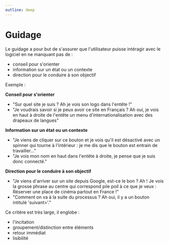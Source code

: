 ```yaml
---
outline: deep
---
```


# Guidage

Le guidage a pour but de s'assurer que l'utilisateur puisse intéragir avec le
logiciel en ne manquant pas de :

- conseil pour s'orienter
- information sur un état ou un contexte
- direction pour le conduire à son objectif

Exemple :

**Conseil pour s'orienter**

- "Sur quel site je suis ? Ah je vois son logo dans l'entête !"
- "Je voudrais savoir si je peux avoir ce site en Français ? Ah oui, je vois en
  haut à droite de l'entête un menu d'internationalisation avec des drapeaux de
  langues"

**Information sur un état ou un contexte**

- "Je viens de cliquer sur ce bouton et je vois qu'il est désactivé avec un
  spinner qui tourne à l'intérieur : je me dis que le bouton est entrain de
  travailler..."
- "Je vois mon nom en haut dans l'entête à droite, je pense que je suis donc
  connecté."

**Direction pour le conduire à son objectif**

- "Je viens d'arriver sur un site depuis Google, est-ce le bon ? Ah ! Je vois la
  grosse phrase au centre qui correspond pile poil à ce que je veux : Réserver
  une place de cinéma partout en France !"
- "Comment on va à la suite du processus ? Ah oui, il y a un bouton intitulé
  'suivant>'."

Ce critère est très large, il englobe :

- l'incitation
- groupement/distinction entre éléments
- retour immédiat
- lisibilité
